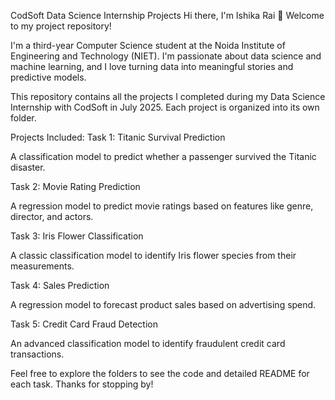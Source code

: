 CodSoft Data Science Internship Projects
Hi there, I'm Ishika Rai 👋
Welcome to my project repository!

I'm a third-year Computer Science student at the Noida Institute of Engineering and Technology (NIET). I'm passionate about data science and machine learning, and I love turning data into meaningful stories and predictive models.

This repository contains all the projects I completed during my Data Science Internship with CodSoft in July 2025. Each project is organized into its own folder.

Projects Included:
Task 1: Titanic Survival Prediction

A classification model to predict whether a passenger survived the Titanic disaster.

Task 2: Movie Rating Prediction

A regression model to predict movie ratings based on features like genre, director, and actors.

Task 3: Iris Flower Classification

A classic classification model to identify Iris flower species from their measurements.

Task 4: Sales Prediction

A regression model to forecast product sales based on advertising spend.

Task 5: Credit Card Fraud Detection

An advanced classification model to identify fraudulent credit card transactions.

Feel free to explore the folders to see the code and detailed README for each task. Thanks for stopping by!
